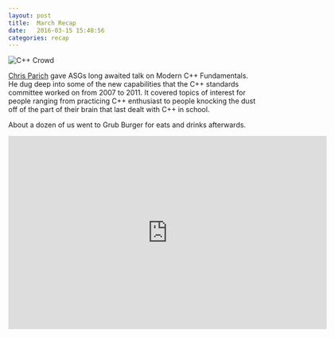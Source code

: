 ```yaml
---
layout: post
title:  March Recap
date:   2016-03-15 15:48:56
categories: recap
---
```

![C++ Crowd](http://imgur.com/yha8X5g.jpg)

[Chris Parich](https://parich.us/) gave ASGs long awaited talk on Modern C++ Fundamentals. He dug deep into some of the new capabilities that the C++ standards committee worked on from 2007 to 2011. It covered topics of interest for people ranging from practicing C++ enthusiast to people knocking the dust off of the part of their brain that last dealt with C++ in school.

About a dozen of us went to Grub Burger for eats and drinks afterwards.

<iframe src="https://drive.google.com/file/d/0B-RNxQ-0YQ48OF9PQ0JvbF9BUVE/preview" frameborder="0" width="640" height="389" allowfullscreen="true" mozallowfullscreen="true" webkitallowfullscreen="true"></iframe>
